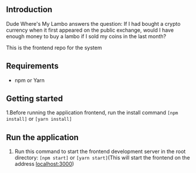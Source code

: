 ## Introduction

Dude Where's My Lambo answers the question: If I had bought a crypto currency when it first appeared on the public exchange, would I have enough money to buy a lambo if I sold my coins in the last month?

This is the frontend repo for the system

## Requirements
* npm or Yarn

## Getting started

1.Before running the application frontend, run the install command ```[npm install]``` or ```[yarn install]```


## Run the application

1. Run this command to start the frontend development server in the root directory: ```[npm start]``` or ```[yarn start]```(This will start the frontend on the address [localhost:3000](http://localhost:3000))